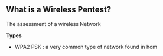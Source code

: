 ## **What is a Wireless Pentest?**

The assessment of a wireless Network

**Types**
- WPA2 PSK : a very common type of network found in hom


